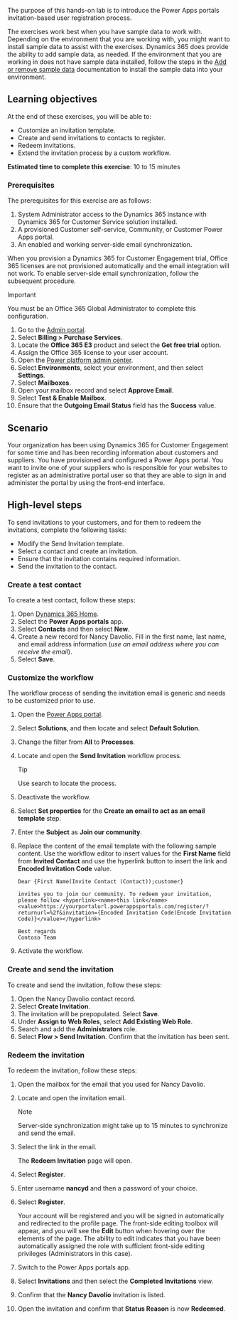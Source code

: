 The purpose of this hands-on lab is to introduce the Power Apps portals invitation-based user registration process.

The exercises work best when you have sample data to work with. Depending on the environment that you are working with, you might want to install sample data to assist with the exercises. Dynamics 365 does provide the ability to add sample data, as needed. If the environment that you are working in does not have sample data installed, follow the steps in the [Add or remove sample data](https://docs.microsoft.com/power-platform/admin/add-remove-sample-data/?azure-portal=true) documentation to install the sample data into your environment.

## Learning objectives

At the end of these exercises, you will be able to:

- Customize an invitation template.
- Create and send invitations to contacts to register.
- Redeem invitations.
- Extend the invitation process by a custom workflow.

**Estimated time to complete this exercise**: 10 to 15 minutes

### Prerequisites

The prerequisites for this exercise are as follows:

1. System Administrator access to the Dynamics 365 instance with Dynamics 365 for Customer Service solution installed.
1. A provisioned Customer self-service, Community, or Customer Power Apps portal.
1. An enabled and working server-side email synchronization.

When you provision a Dynamics 365 for Customer Engagement trial, Office 365 licenses are not provisioned automatically and the email integration will not work. To enable server-side email synchronization, follow the subsequent procedure.

> [!IMPORTANT]
> You must be an Office 365 Global Administrator to complete this configuration.

1. Go to the [Admin portal](https://portal.office.com/adminportal/?azure-portal=true).
1. Select **Billing > Purchase Services**.
1. Locate the **Office 365 E3** product and select the **Get free trial** option.
1. Assign the Office 365 license to your user account.
1. Open the [Power platform admin center](https://aka.ms/ppac/?azure-portal=true).
1. Select **Environments**, select your environment, and then select **Settings**.
1. Select **Mailboxes**.
1. Open your mailbox record and select **Approve Email**.
1. Select **Test & Enable Mailbox**.
1. Ensure that the **Outgoing Email Status** field has the **Success** value.

## Scenario

Your organization has been using Dynamics 365 for Customer Engagement for some time and has been recording information about customers and suppliers. You have provisioned and configured a Power Apps portal. You want to invite one of your suppliers who is responsible for your websites to register as an administrative portal user so that they are able to sign in and administer the portal by using the front-end interface.

## High-level steps

To send invitations to your customers, and for them to redeem the invitations, complete the following tasks:

- Modify the Send Invitation template.
- Select a contact and create an invitation.
- Ensure that the invitation contains required information.
- Send the invitation to the contact.

### Create a test contact

To create a test contact, follow these steps:

1. Open [Dynamics 365 Home](https://home.dynamics.com/?azure-portal=true).
1. Select the **Power Apps portals** app.
1. Select **Contacts** and then select **New**.
1. Create a new record for Nancy Davolio. Fill in the first name, last name, and email address information (*use an email address where you can receive the email*).
1. Select **Save**.

### Customize the workflow

The workflow process of sending the invitation email is generic and needs to be customized prior to use.

1. Open the [Power Apps portal](https://make.powerapps.com/?azure-portal=true).

1. Select **Solutions**, and then locate and select **Default Solution**.

1. Change the filter from **All** to **Processes**.

1. Locate and open the **Send Invitation** workflow process.

   > [!TIP]
   > Use search to locate the process.

1. Deactivate the workflow.

1. Select **Set properties** for the **Create an email to act as an email template** step.

1. Enter the **Subject** as **Join our community**.

1. Replace the content of the email template with the following sample content. Use the workflow editor to insert values for the **First Name** field from **Invited Contact** and use the hyperlink button to insert the link and **Encoded Invitation Code** value.

   ```al
   Dear {First Name(Invite Contact (Contact));customer}

   invites you to join our community. To redeem your invitation, please follow <hyperlink><name>this link</name><value>https://yourportalurl.powerappsportals.com/register/?returnurl=%2f&invitation={Encoded Invitation Code(Encode Invitation Code)}</value></hyperlink>

   Best regards
   Contoso Team
   ```

1. Activate the workflow.

### Create and send the invitation

To create and send the invitation, follow these steps:

1. Open the Nancy Davolio contact record.
1. Select **Create Invitation**.
1. The invitation will be prepopulated. Select **Save**.
1. Under **Assign to Web Roles**, select **Add Existing Web Role**.
1. Search and add the **Administrators** role.
1. Select **Flow > Send Invitation**. Confirm that the invitation has been sent.

### Redeem the invitation

To redeem the invitation, follow these steps:

1. Open the mailbox for the email that you used for Nancy Davolio.

1. Locate and open the invitation email.

   > [!NOTE]
   > Server-side synchronization might take up to 15 minutes to synchronize and send the email.

1. Select the link in the email.

   The **Redeem Invitation** page will open.

1. Select **Register**.

1. Enter username **nancyd** and then a password of your choice.

1. Select **Register**.

   Your account will be registered and you will be signed in automatically and redirected to the profile page. The front-side editing toolbox will appear, and you will see the **Edit** button when hovering over the elements of the page. The ability to edit indicates that you have been automatically assigned the role with sufficient front-side editing privileges (Administrators in this case).

1. Switch to the Power Apps portals app.

1. Select **Invitations** and then select the **Completed Invitations** view.

1. Confirm that the **Nancy Davolio** invitation is listed.

1. Open the invitation and confirm that **Status Reason** is now **Redeemed**.

